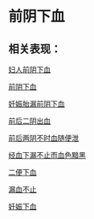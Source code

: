 # 前阴下血## 相关表现： [妇人前阴下血](https://www.gmzyjc.com/search/result?wd=妇人前阴下血)[前阴下血](https://www.gmzyjc.com/search/result?wd=前阴下血)[妊娠胎漏前阴下血](https://www.gmzyjc.com/search/result?wd=妊娠胎漏前阴下血)[前后二阴出血](https://www.gmzyjc.com/search/result?wd=前后二阴出血)[前后两阴不时血随便泄](https://www.gmzyjc.com/search/result?wd=前后两阴不时血随便泄)[经血下漏不止而血色黯黑](https://www.gmzyjc.com/search/result?wd=经血下漏不止而血色黯黑)[二便下血](https://www.gmzyjc.com/search/result?wd=二便下血)[漏血不止](https://www.gmzyjc.com/search/result?wd=漏血不止)[妊娠下血](https://www.gmzyjc.com/search/result?wd=妊娠下血)